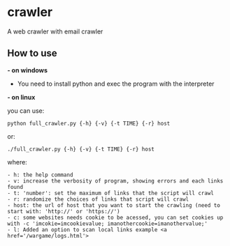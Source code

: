 # crawler
A web crawler with email crawler

## How to use
**- on windows**
  - You need to install python and exec the program with the interpreter
  
**- on linux**
    
  you can use:
    
  ``` python full_crawler.py {-h} {-v} {-t TIME} {-r} host ```
  
  or:
  
  ``` ./full_crawler.py {-h} {-v} {-t TIME} {-r} host ```
  
    
  where:
  
    - h: the help command
    - v: increase the verbosity of program, showing errors and each links found
    - t: 'number': set the maximum of links that the script will crawl
    - r: randomize the choices of links that script will crawl
    - host: the url of host that you want to start the crawling (need to start with: 'http://' or 'https://')
    - c: some websites needs cookie to be acessed, you can set cookies up with -c 'imcokie=imcookievalue; imanothercookie=imanothervalue;'
    - l: Added an option to scan local links example <a href='/wargame/logs.html'>